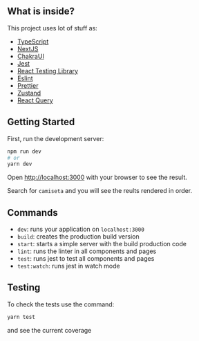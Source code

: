 ## What is inside?

This project uses lot of stuff as:

- [TypeScript](https://www.typescriptlang.org/)
- [NextJS](https://nextjs.org/)
- [ChakraUI](https://chakra-ui.com/)
- [Jest](https://jestjs.io/)
- [React Testing Library](https://testing-library.com/docs/react-testing-library/intro)
- [Eslint](https://eslint.org/)
- [Prettier](https://prettier.io/)
- [Zustand](https://github.com/pmndrs/zustand)
- [React Query](https://github.com/TanStack/query)

## Getting Started

First, run the development server:

```bash
npm run dev
# or
yarn dev
```

Open [http://localhost:3000](http://localhost:3000) with your browser to see the result.

Search for `camiseta` and you will see the reults rendered in order.

## Commands

- `dev`: runs your application on `localhost:3000`
- `build`: creates the production build version
- `start`: starts a simple server with the build production code
- `lint`: runs the linter in all components and pages
- `test`: runs jest to test all components and pages
- `test:watch`: runs jest in watch mode

## Testing

To check the tests use the command:

```bash
yarn test
```

and see the current coverage
